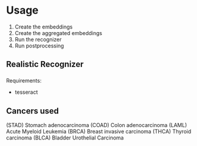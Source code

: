 # Usage

1. Create the embeddings
2. Create the aggregated embeddings
3. Run the recognizer
4. Run postprocessing



## Realistic Recognizer

###
Requirements:
- tesseract


## Cancers used
(STAD) Stomach adenocarcinoma
(COAD) Colon adenocarcinoma 
(LAML) Acute Myeloid Leukemia
(BRCA) Breast invasive carcinoma
(THCA) Thyroid carcinoma
(BLCA) Bladder Urothelial Carcinoma